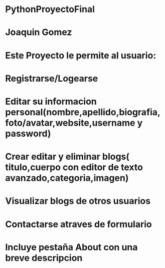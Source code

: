 # PythonProyectoFinal


# Joaquin Gomez

# Este Proyecto le permite al usuario:
# Registrarse/Logearse
# Editar su informacion personal(nombre,apellido,biografia,foto/avatar,website,username y password)
# Crear editar y eliminar blogs( titulo,cuerpo con editor de texto avanzado,categoria,imagen)
# Visualizar blogs de otros usuarios
# Contactarse atraves de formulario
# Incluye pestaña About con una breve descripcion

